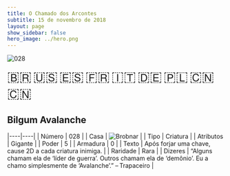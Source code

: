 ```yaml
---
title: O Chamado dos Arcontes
subtitle: 15 de novembro de 2018
layout: page
show_sidebar: false
hero_image: ../hero.png
---
```


![028](https://mastervault-storage-prod.s3.amazonaws.com/media/card_front/pt/341_028_VP32QGRWMRW3_pt.png)

<span title="Português" style="font-size: 32px;cursor: pointer;" onclick="javascript:document.querySelector('img[alt=\'028\']').src=document.querySelector('img[alt=\'028\']').src.replace(/card_front\/[^/]+/, 'card_front/pt').replace(/_[^/.0-9]+\.png/, '_pt.png')">🇧🇷</span>
<span title="English" style="font-size: 32px;cursor: pointer;" onclick="javascript:document.querySelector('img[alt=\'028\']').src=document.querySelector('img[alt=\'028\']').src.replace(/card_front\/[^/]+/, 'card_front/en').replace(/_[^/.0-9]+\.png/, '_en.png')">🇺🇸</span>
<span title="Español" style="font-size: 32px;cursor: pointer;" onclick="javascript:document.querySelector('img[alt=\'028\']').src=document.querySelector('img[alt=\'028\']').src.replace(/card_front\/[^/]+/, 'card_front/es').replace(/_[^/.0-9]+\.png/, '_es.png')">🇪🇸</span>
<span title="Français" style="font-size: 32px;cursor: pointer;" onclick="javascript:document.querySelector('img[alt=\'028\']').src=document.querySelector('img[alt=\'028\']').src.replace(/card_front\/[^/]+/, 'card_front/fr').replace(/_[^/.0-9]+\.png/, '_fr.png')">🇫🇷</span>
<span title="Italiano" style="font-size: 32px;cursor: pointer;" onclick="javascript:document.querySelector('img[alt=\'028\']').src=document.querySelector('img[alt=\'028\']').src.replace(/card_front\/[^/]+/, 'card_front/it').replace(/_[^/.0-9]+\.png/, '_it.png')">🇮🇹</span>
<span title="Deutsche" style="font-size: 32px;cursor: pointer;" onclick="javascript:document.querySelector('img[alt=\'028\']').src=document.querySelector('img[alt=\'028\']').src.replace(/card_front\/[^/]+/, 'card_front/de').replace(/_[^/.0-9]+\.png/, '_de.png')">🇩🇪</span>
<span title="Polskie" style="font-size: 32px;cursor: pointer;" onclick="javascript:document.querySelector('img[alt=\'028\']').src=document.querySelector('img[alt=\'028\']').src.replace(/card_front\/[^/]+/, 'card_front/pl').replace(/_[^/.0-9]+\.png/, '_pl.png')">🇵🇱</span>
<span title="简体中文" style="font-size: 32px;cursor: pointer;" onclick="javascript:document.querySelector('img[alt=\'028\']').src=document.querySelector('img[alt=\'028\']').src.replace(/card_front\/[^/]+/, 'card_front/zh-hans').replace(/_[^/.0-9]+\.png/, '_zh-hans.png')">🇨🇳</span>
<span title="繁體中文" style="font-size: 32px;cursor: pointer;" onclick="javascript:document.querySelector('img[alt=\'028\']').src=document.querySelector('img[alt=\'028\']').src.replace(/card_front\/[^/]+/, 'card_front/zh-hant').replace(/_[^/.0-9]+\.png/, '_zh-hant.png')">🇨🇳</span>

## Bilgum Avalanche

|----|----|
| Número | 028 |
| Casa | ![Brobnar](https://archonarcana.com/images/thumb/e/e0/Brobnar.png/22px-Brobnar.png "Brobnar") |
| Tipo | Criatura |
| Atributos | Gigante |
| Poder | 5 |
| Armadura | 0 |
| Texto | Após forjar uma chave, cause 2D  a cada criatura inimiga. |
| Raridade | Rara |
| Dizeres | “Alguns chamam ela de ‘líder de guerra’.  Outros chamam ela de ‘demônio’.  Eu a chamo simplesmente de ‘Avalanche’.” – Trapaceiro |
